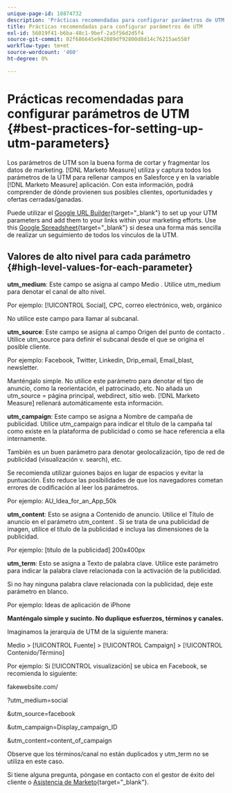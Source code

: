 ```yaml
---
unique-page-id: 18874732
description: 'Prácticas recomendadas para configurar parámetros de UTM: [!DNL Marketo Measure] - Documentación del producto'
title: Prácticas recomendadas para configurar parámetros de UTM
exl-id: 56019f41-b6ba-48c1-9bef-2a5f56d2d5f4
source-git-commit: 02f686645e942089df92800d8d14c76215ae558f
workflow-type: tm+mt
source-wordcount: '460'
ht-degree: 0%

---
```


# Prácticas recomendadas para configurar parámetros de UTM {#best-practices-for-setting-up-utm-parameters}

Los parámetros de UTM son la buena forma de cortar y fragmentar los datos de marketing. [!DNL Marketo Measure] utiliza y captura todos los parámetros de la UTM para rellenar campos en Salesforce y en la variable [!DNL Marketo Measure] aplicación. Con esta información, podrá comprender de dónde provienen sus posibles clientes, oportunidades y ofertas cerradas/ganadas.

Puede utilizar el [Google URL Builder](https://support.google.com/analytics/answer/1033867?hl=en){target="_blank"} to set up your UTM parameters and add them to your links within your marketing efforts. Use this [Google Spreadsheet](https://docs.google.com/spreadsheets/d/1QCIr1WUJQHE68cA4VTks2XE7nxuryaUymCEy_23-Oew/edit#gid=0){target="_blank"} si desea una forma más sencilla de realizar un seguimiento de todos los vínculos de la UTM.

## Valores de alto nivel para cada parámetro {#high-level-values-for-each-parameter}

**utm_medium**: Este campo se asigna al campo Medio . Utilice utm_medium para denotar el canal de alto nivel.

Por ejemplo: [!UICONTROL Social], CPC, correo electrónico, web, orgánico

No utilice este campo para llamar al subcanal.

**utm_source**: Este campo se asigna al campo Origen del punto de contacto . Utilice utm_source para definir el subcanal desde el que se origina el posible cliente.

Por ejemplo: Facebook, Twitter, Linkedin, Drip_email, Email_blast, newsletter.

Manténgalo simple. No utilice este parámetro para denotar el tipo de anuncio, como la reorientación, el patrocinado, etc. No añada un utm_source = página principal, webdirect, sitio web. [!DNL Marketo Measure] rellenará automáticamente esta información.

**utm_campaign**: Este campo se asigna a Nombre de campaña de publicidad. Utilice utm_campaign para indicar el título de la campaña tal como existe en la plataforma de publicidad o como se hace referencia a ella internamente.

También es un buen parámetro para denotar geolocalización, tipo de red de publicidad (visualización v. search), etc.

Se recomienda utilizar guiones bajos en lugar de espacios y evitar la puntuación. Esto reduce las posibilidades de que los navegadores cometan errores de codificación al leer los parámetros.

Por ejemplo: AU_Idea_for_an_App_50k

**utm_content**: Esto se asigna a Contenido de anuncio. Utilice el Título de anuncio en el parámetro utm_content . Si se trata de una publicidad de imagen, utilice el título de la publicidad e incluya las dimensiones de la publicidad.

Por ejemplo: [título de la publicidad] 200x400px

**utm_term**: Esto se asigna a Texto de palabra clave. Utilice este parámetro para indicar la palabra clave relacionada con la activación de la publicidad.

Si no hay ninguna palabra clave relacionada con la publicidad, deje este parámetro en blanco.

Por ejemplo: Ideas de aplicación de iPhone

**Manténgalo simple y sucinto. No duplique esfuerzos, términos y canales.**

Imaginamos la jerarquía de UTM de la siguiente manera:

Medio > [!UICONTROL Fuente] > [!UICONTROL Campaign] > [!UICONTROL Contenido/Término]

Por ejemplo: Si [!UICONTROL visualización] se ubica en Facebook, se recomienda lo siguiente:

fakewebsite.com/

?utm_medium=social

&amp;utm_source=facebook

&amp;utm_campaign=Display_campaign_ID

&amp;utm_content=content_of_campaign

Observe que los términos/canal no están duplicados y utm_term no se utiliza en este caso.

Si tiene alguna pregunta, póngase en contacto con el gestor de éxito del cliente o [Asistencia de Marketo](https://nation.marketo.com/t5/support/ct-p/Support){target="_blank"}.
